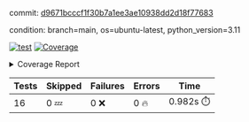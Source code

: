 commit: [d9671bcccf1f30b7a1ee3ae10938dd2d18f77683](https://github.com/rcmdnk/conf-finder/tree/d9671bcccf1f30b7a1ee3ae10938dd2d18f77683)

condition: branch=main, os=ubuntu-latest, python_version=3.11

[![test](https://github.com/rcmdnk/conf-finder/actions/workflows/test.yml/badge.svg)](https://github.com/rcmdnk/conf-finder/actions/runs/11673012430)
<a href="https://github.com/rcmdnk/conf-finder/blob/d9671bcccf1f30b7a1ee3ae10938dd2d18f77683/README.md"><img alt="Coverage" src="https://img.shields.io/badge/Coverage-93%25-brightgreen.svg" /></a><details><summary>Coverage Report </summary><table><tr><th>File</th><th>Stmts</th><th>Miss</th><th>Cover</th><th>Missing</th></tr><tbody><tr><td colspan="5"><b>src/conf_finder</b></td></tr><tr><td>&nbsp; &nbsp;<a href="https://github.com/rcmdnk/conf-finder/blob/d9671bcccf1f30b7a1ee3ae10938dd2d18f77683/src/conf_finder/conf_finder.py">conf_finder.py</a></td><td>102</td><td>8</td><td>92%</td><td><a href="https://github.com/rcmdnk/conf-finder/blob/d9671bcccf1f30b7a1ee3ae10938dd2d18f77683/src/conf_finder/conf_finder.py#L65-L67">65&ndash;67</a>, <a href="https://github.com/rcmdnk/conf-finder/blob/d9671bcccf1f30b7a1ee3ae10938dd2d18f77683/src/conf_finder/conf_finder.py#L76">76</a>, <a href="https://github.com/rcmdnk/conf-finder/blob/d9671bcccf1f30b7a1ee3ae10938dd2d18f77683/src/conf_finder/conf_finder.py#L81">81</a>, <a href="https://github.com/rcmdnk/conf-finder/blob/d9671bcccf1f30b7a1ee3ae10938dd2d18f77683/src/conf_finder/conf_finder.py#L141-L142">141&ndash;142</a>, <a href="https://github.com/rcmdnk/conf-finder/blob/d9671bcccf1f30b7a1ee3ae10938dd2d18f77683/src/conf_finder/conf_finder.py#L174">174</a></td></tr><tr><td><b>TOTAL</b></td><td><b>107</b></td><td><b>8</b></td><td><b>93%</b></td><td>&nbsp;</td></tr></tbody></table></details>

| Tests | Skipped | Failures | Errors | Time |
| ----- | ------- | -------- | -------- | ------------------ |
| 16 | 0 :zzz: | 0 :x: | 0 :fire: | 0.982s :stopwatch: |

